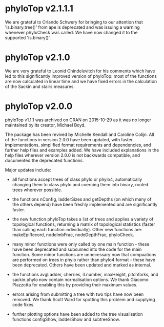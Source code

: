 phyloTop v2.1.1.1
==================

We are grateful to Orlando Schwery for bringing to our attention that 'is.binary.tree()' from ape is deprecated and was issuing a warning whenever phyloCheck was called. We have now changed it to the supported 'is.binary()'. 


phyloTop v2.1.0
===============

We are very grateful to Leonid Chindelevitch for his comments which have led to this significantly improved version of phyloTop: most of the functions are now calculated in linear time and we have fixed errors in the calculation of the Sackin and stairs measures. 


phyloTop v2.0.0
===============

phyloTop v1.1.1 was archived on CRAN on 2015-10-29 as it was no longer maintained by its creator, Michael Boyd.

The package has been revived by Michelle Kendall and Caroline Colijn. All of the functions in version 2.0.0 have been updated, with faster implementations, simplified format requirements and dependencies, and further help files and examples added. We have included explanations in the help files wherever version 2.0.0 is not backwards compatible, and documented the deprecated functions.

Major updates include:

* all functions accept trees of class phylo or phylo4, automatically changing them to class phylo and coercing them into binary, rooted trees wherever possible.

* the functions nConfig, ladderSizes and getDepths (on which many of the others depend) have been freshly implemented and are significantly faster.

* the new function phyloTop takes a list of trees and applies a variety of topological functions, returning a matrix of topological statistics (faster than calling each function individually). Other new functions are: makeEpiRecord, nodeImbFrac, nodeDepthFrac, phyloCheck.

* many minor functions were only called by one main function - these have been deprecated and subsumed into the code for the main function. Some minor functions are unnecessary now that compuations are performed on trees in phylo rather than phylo4 format - these have been deprecated. Others have been updated and marked as internal.

* the functions avgLadder, cherries, ILnumber, maxHeight, pitchforks, and sackin.phylo now contain normalisation options. We thank Giacomo Plazzotta for enabling this by providing their maximum values.

* errors arising from submitting a tree with two tips have now been removed. We thank Scott Ward for spotting this problem and supplying code fixes.

* further plotting options have been added to the tree visualisation functions configShow, ladderShow and subtreeShow.